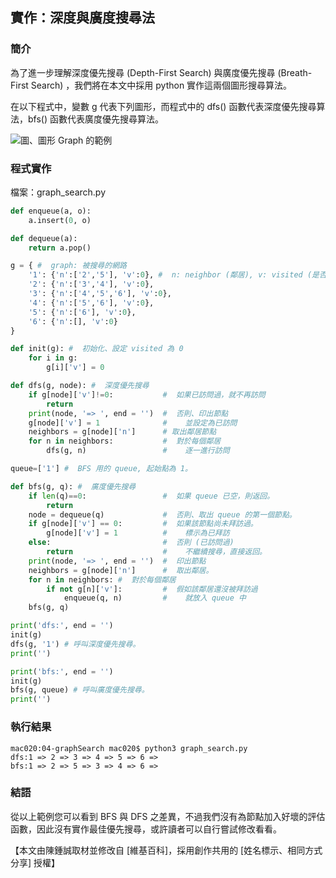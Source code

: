 ## 實作：深度與廣度搜尋法

### 簡介

為了進一步理解深度優先搜尋 (Depth-First Search) 與廣度優先搜尋 (Breath-First Search) ，我們將在本文中採用 python 實作這兩個圖形搜尋算法。

在以下程式中，變數 g 代表下列圖形，而程式中的 dfs() 函數代表深度優先搜尋算法，bfs() 函數代表廣度優先搜尋算法。

![圖、圖形 Graph 的範例](../img/graphSearch.jpg)

### 程式實作

檔案：graph_search.py

```py
def enqueue(a, o):
    a.insert(0, o)

def dequeue(a):
    return a.pop()

g = { #  graph: 被搜尋的網路
    '1': {'n':['2','5'], 'v':0}, #  n: neighbor (鄰居), v: visited (是否被訪問過)
    '2': {'n':['3','4'], 'v':0},
    '3': {'n':['4','5','6'], 'v':0},
    '4': {'n':['5','6'], 'v':0},
    '5': {'n':['6'], 'v':0},
    '6': {'n':[], 'v':0}
}

def init(g): #  初始化、設定 visited 為 0
    for i in g:
        g[i]['v'] = 0

def dfs(g, node): #  深度優先搜尋
    if g[node]['v']!=0:           #  如果已訪問過，就不再訪問
        return
    print(node, '=> ', end = '')  #  否則、印出節點
    g[node]['v'] = 1              #    並設定為已訪問
    neighbors = g[node]['n']      # 取出鄰居節點
    for n in neighbors:           #  對於每個鄰居
        dfs(g, n)                 #    逐一進行訪問

queue=['1'] #  BFS 用的 queue, 起始點為 1。

def bfs(g, q): #  廣度優先搜尋
    if len(q)==0:                 #  如果 queue 已空，則返回。
        return
    node = dequeue(q)             #  否則、取出 queue 的第一個節點。
    if g[node]['v'] == 0:         #  如果該節點尚未拜訪過。
        g[node]['v'] = 1          #    標示為已拜訪
    else:                         #  否則 (已訪問過)
        return                    #    不繼續搜尋，直接返回。
    print(node, '=> ', end = '')  #  印出節點
    neighbors = g[node]['n']      #  取出鄰居。
    for n in neighbors: #  對於每個鄰居
        if not g[n]['v']:         #  假如該鄰居還沒被拜訪過
            enqueue(q, n)         #    就放入 queue 中
    bfs(g, q)

print('dfs:', end = '')
init(g)
dfs(g, '1') # 呼叫深度優先搜尋。
print('')

print('bfs:', end = '')
init(g)
bfs(g, queue) # 呼叫廣度優先搜尋。
print('')


```

### 執行結果

```
mac020:04-graphSearch mac020$ python3 graph_search.py
dfs:1 => 2 => 3 => 4 => 5 => 6 => 
bfs:1 => 2 => 5 => 3 => 4 => 6 => 
```

### 結語

從以上範例您可以看到 BFS 與 DFS 之差異，不過我們沒有為節點加入好壞的評估函數，因此沒有實作最佳優先搜尋，或許讀者可以自行嘗試修改看看。

【本文由陳鍾誠取材並修改自 [維基百科]，採用創作共用的 [姓名標示、相同方式分享] 授權】



